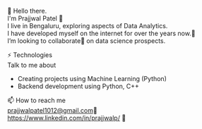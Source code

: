 👋 Hello there.                  
I'm Prajjwal Patel :boy:        
I live in Bengaluru, exploring aspects of Data Analytics.         
I have developed myself on the internet for over the years now.👀                 
I’m looking to collaborate💞️ on data science prospects.                                                                    
                                                                                                            
                                                                                          
⚡ Technologies                   
Talk to me about
- Creating projects using Machine Learning (Python)
- Backend development using Python, C++

📫 How to reach me             
prajjwalpatel1012@gmail.com:email:             
https://www.linkedin.com/in/prajjwalp/ :book:

<!---
PrajjwalP/PrajjwalP is a ✨ special ✨ repository because its `README.md` (this file) appears on your GitHub profile.
You can click the Preview link to take a look at your changes.
--->
